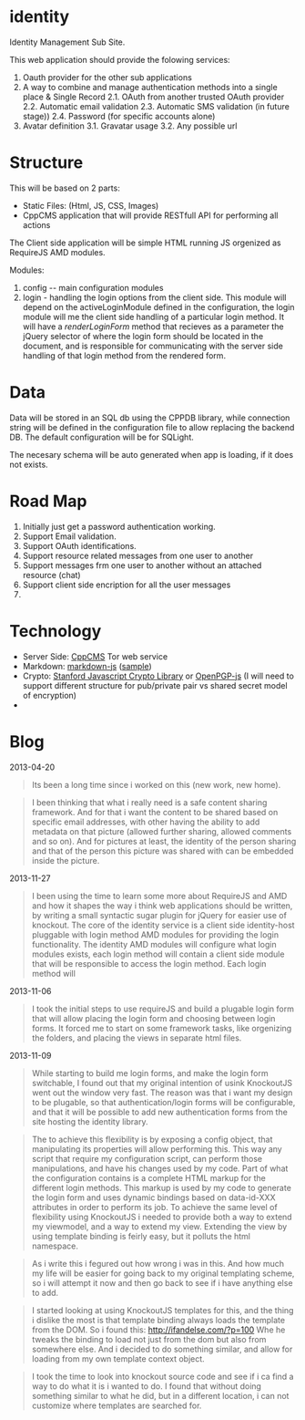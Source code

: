 identity
========

Identity Management Sub Site.

This web application should provide the folowing services:
1. Oauth provider for the other sub applications
2. A way to combine and manage authentication methods into a single place & Single Record
2.1. OAuth from another trusted OAuth provider
2.2. Automatic email validation
2.3. Automatic SMS validation (in future stage))
2.4. Password (for specific accounts alone)
3. Avatar definition
3.1. Gravatar usage
3.2. Any possible url

Structure
=========

This will be based on 2 parts:
* Static Files: (Html, JS, CSS, Images)
* CppCMS application that will provide RESTfull API for performing all actions

The Client side application will be simple HTML running JS orgenized as RequireJS AMD modules.

Modules:
1. config -- main configuration modules
2. login - handling the login options from the client side. This module will depend on the activeLoginModule defined in the configuration, the login module will me the client side handling of a particular login method. It will have a _renderLoginForm_ method that recieves as a parameter the jQuery selector of where the login form should be located in the document, and is responsible for communicating with the server side handling of that login method from the rendered form.

Data
====

Data will be stored in an SQL db using the CPPDB library, while connection string will be defined in the 
configuration file to allow replacing the backend DB. The default configuration will be for SQLight.

The necesary schema will be auto generated when app is loading, if it does not exists.

Road Map
========
1. Initially just get a password authentication working.
2. Support Email validation.
3. Support OAuth identifications.
4. Support resource related messages from one user to another
5. Support messages frm one user to another without an attached resource (chat)
6. Support client side encription for all the user messages
7. 

Technology
==========
* Server Side: [CppCMS](http://cppcms.com/) Tor web service
* Markdown: [markdown-js](https://github.com/evilstreak/markdown-js) ([sample](http://www.markdownviewer.com/))
* Crypto: [Stanford Javascript Crypto Library](http://crypto.stanford.edu/sjcl/) or [OpenPGP-js](https://github.com/openpgpjs/openpgpjs) (I will need to support different structure for pub/private pair vs shared secret model of encryption)
* 

Blog
====

2013-04-20

> Its been a long time since i worked on this (new work, new home). 

> I been thinking that what i really need is a safe content sharing framework. And for that i want the content to be shared based on specific email addresses, with other having the ability to add metadata on that picture (allowed further sharing, allowed comments and so on).
> And for pictures at least, the identity of the person sharing and that of the person this picture was shared with can be embedded inside the picture.

2013-11-27

> I been using the time to learn some more about RequireJS and AMD and how it shapes the way i think web applications should be written, by writing a small syntactic sugar plugin for jQuery for easier use of knockout.
> The core of the identity service is a client side identity-host pluggable with login method AMD modules for providing the login functionality.
> The identity AMD modules will configure what login modules exists, each login method will contain a client side module that will be responsible to access the login method. Each login method will 

2013-11-06

> I took the initial steps to use requireJS and build a plugable login form that will allow placing the login form and choosing between login forms. It forced me to start on some framework tasks, like orgenizing the folders, and placing the views in separate html files.

2013-11-09

> While starting to build me login forms, and make the login form switchable, I found out that my original intention of usink KnockoutJS went out the window very fast. The reason was that i want my design to be plugable, so that authentication/login forms will be configurable, and that it will be possible to add new authentication forms from the site hosting the identity library.

> The to achieve this flexibility is by exposing a config object, that manipulating its properties will allow performing this. This way any script that require my configuration script, can perform those manipulations, and have his changes used by my code.
> Part of what the configuration contains is a complete HTML markup for the different login methods. This markup is used by my code to generate the login form and uses dynamic bindings based on data-id-XXX attributes in order to perform its job.
> To achieve the same level of flexibility using KnockoutJS i needed to provide both a way to extend my viewmodel, and a way to extend my view. Extending the view by using template binding is feirly easy, but it polluts the html namespace.

> As i write this i fegured out how wrong i was in this. And how much my life will be easier for going back to my original templating scheme, so i will attempt it now and then go back to see if i have anything else to add.

> I started looking at using KnockoutJS templates for this, and the thing i dislike the most is that template binding always loads the template from the DOM. So i found this: http://ifandelse.com/?p=100 Whe he tweaks the binding to load not just from the dom but also from somewhere else. And i decided to do something similar, and allow for loading from my own template context object.

> I took the time to look into knockout source code and see if i ca find a way to do what it is i wanted to do. I found that without doing something similar to what he did, but in a different location, i can not customize where templates are searched for.

